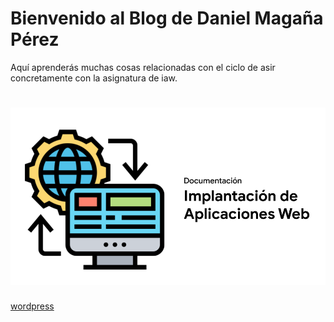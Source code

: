 # Bienvenido al Blog de Daniel Magaña Pérez

Aquí aprenderás muchas cosas relacionadas con el ciclo de asir concretamente con la asignatura de iaw.

# ![](https://github.com/Daniel-Magana512/mkdocks/blob/main/fotos_practicas/foto_principal/foto_acerca.png?raw=true)

[wordpress](https://informateycomunica.wordpress.com/2019/09/25/presentacion)